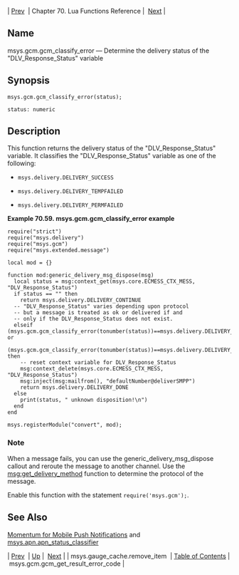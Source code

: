 | [Prev](lua.ref.msys.gauge_cache.remove_item)  | Chapter 70. Lua Functions Reference |  [Next](lua.ref.msys.gcm.gcm_get_result_error_code) |

<a name="lua.ref.msys.gcm.gcm_classify_error"></a>
## Name

msys.gcm.gcm_classify_error — Determine the delivery status of the "DLV_Response_Status" variable

<a name="idp18177488"></a>
## Synopsis

`msys.gcm.gcm_classify_error(status);`

`status: numeric`<a name="idp18180464"></a>
## Description

This function returns the delivery status of the "DLV_Response_Status" variable. It classifies the "DLV_Response_Status" variable as one of the following:

*   `msys.delivery.DELIVERY_SUCCESS`

*   `msys.delivery.DELIVERY_TEMPFAILED`

*   `msys.delivery.DELIVERY_PERMFAILED`

<a name="lua.ref.msys.gcm.gcm_classify_error.example"></a>

**Example 70.59. msys.gcm.gcm_classify_error example**

```
require("strict")
require("msys.delivery")
require("msys.gcm")
require("msys.extended.message")

local mod = {}

function mod:generic_delivery_msg_dispose(msg)
  local status = msg:context_get(msys.core.ECMESS_CTX_MESS, "DLV_Response_Status")
  if status == "" then
    return msys.delivery.DELIVERY_CONTINUE
  -- "DLV_Response_Status" varies depending upon protocol
  -- but a message is treated as ok or delivered if and
  -- only if the DLV_Response_Status does not exist.
  elseif (msys.gcm.gcm_classify_error(tonumber(status))==msys.delivery.DELIVERY_PERMFAILED) or
      (msys.gcm.gcm_classify_error(tonumber(status))==msys.delivery.DELIVERY_TEMPFAILED) then
    -- reset context variable for DLV_Response_Status
    msg:context_delete(msys.core.ECMESS_CTX_MESS, "DLV_Response_Status")
    msg:inject(msg:mailfrom(), "defaultNumber@deliverSMPP")
    return msys.delivery.DELIVERY_DONE
  else 
    print(status, " unknown disposition!\n")
  end
end

msys.registerModule("convert", mod);
```

### Note

When a message fails, you can use the generic_delivery_msg_dispose callout and reroute the message to another channel. Use the [msg:get_delivery_method](lua.ref.msg_get_delivery_method "msg:get_delivery_method") function to determine the protocol of the message.

Enable this function with the statement `require('msys.gcm');`.

<a name="idp18192640"></a>
## See Also

[Momentum for Mobile Push Notifications](https://support.messagesystems.com/docs/web-push/) and [msys.apn.apn_status_classifier](lua.ref.msys.apn.apn_status_classifier "msys.apn.apn_status_classifier")

| [Prev](lua.ref.msys.gauge_cache.remove_item)  | [Up](lua.function.details) |  [Next](lua.ref.msys.gcm.gcm_get_result_error_code) |
| msys.gauge_cache.remove_item  | [Table of Contents](index) |  msys.gcm.gcm_get_result_error_code |

